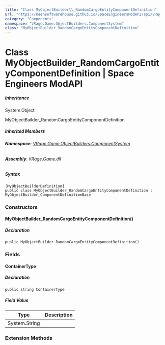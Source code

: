 ```yaml
---
title: "Class MyObjectBuilder\\_RandomCargoEntityComponentDefinition"
url: "https://keensoftwarehouse.github.io/SpaceEngineersModAPI/api/VRage.Game.ObjectBuilders.ComponentSystem.MyObjectBuilder_RandomCargoEntityComponentDefinition.html"
category: "Components"
namespace: "VRage.Game.ObjectBuilders.ComponentSystem"
class: "MyObjectBuilder_RandomCargoEntityComponentDefinition"
---
```


# Class MyObjectBuilder\_RandomCargoEntityComponentDefinition | Space Engineers ModAPI

##### Inheritance

System.Object

MyObjectBuilder\_RandomCargoEntityComponentDefinition

##### Inherited Members

###### **Namespace**: [VRage.Game.ObjectBuilders.ComponentSystem](https://keensoftwarehouse.github.io/SpaceEngineersModAPI/api/VRage.Game.ObjectBuilders.ComponentSystem.html)

###### **Assembly**: VRage.Game.dll

##### Syntax

```
[MyObjectBuilderDefinition]
public class MyObjectBuilder_RandomCargoEntityComponentDefinition : MyObjectBuilder_ComponentDefinitionBase
```

### Constructors

#### MyObjectBuilder\_RandomCargoEntityComponentDefinition()

##### Declaration

```
public MyObjectBuilder_RandomCargoEntityComponentDefinition()
```

### Fields

#### ContainerType

##### Declaration

```
public string ContainerType
```

##### Field Value

| Type | Description |
| --- | --- |
| System.String |     |

### Extension Methods